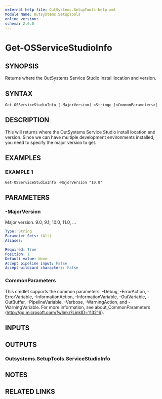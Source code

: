 ```yaml
---
external help file: OutSystems.SetupTools-help.xml
Module Name: Outsystems.SetupTools
online version:
schema: 2.0.0
---
```


# Get-OSServiceStudioInfo

## SYNOPSIS
Returns where the OutSystems Service Studio install location and version.

## SYNTAX

```
Get-OSServiceStudioInfo [-MajorVersion] <String> [<CommonParameters>]
```

## DESCRIPTION
This will returns where the OutSystems Service Studio install location and version.
Since we can have multiple development environments installed, you need to specify the major version to get.

## EXAMPLES

### EXAMPLE 1
```
Get-OSServiceStudioInfo -MajorVersion "10.0"
```

## PARAMETERS

### -MajorVersion
Major version.
9.0, 9.1, 10.0, 11.0, ...

```yaml
Type: String
Parameter Sets: (All)
Aliases:

Required: True
Position: 1
Default value: None
Accept pipeline input: False
Accept wildcard characters: False
```

### CommonParameters
This cmdlet supports the common parameters: -Debug, -ErrorAction, -ErrorVariable, -InformationAction, -InformationVariable, -OutVariable, -OutBuffer, -PipelineVariable, -Verbose, -WarningAction, and -WarningVariable.
For more information, see about_CommonParameters (http://go.microsoft.com/fwlink/?LinkID=113216).

## INPUTS

## OUTPUTS

### Outsystems.SetupTools.ServiceStudioInfo
## NOTES

## RELATED LINKS

